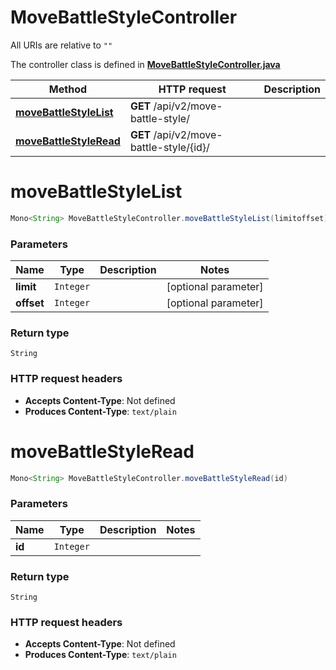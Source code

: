 # MoveBattleStyleController

All URIs are relative to `""`

The controller class is defined in **[MoveBattleStyleController.java](../../src/main/java/org/openapitools/controller/MoveBattleStyleController.java)**

Method | HTTP request | Description
------------- | ------------- | -------------
[**moveBattleStyleList**](#moveBattleStyleList) | **GET** /api/v2/move-battle-style/ | 
[**moveBattleStyleRead**](#moveBattleStyleRead) | **GET** /api/v2/move-battle-style/{id}/ | 

<a id="moveBattleStyleList"></a>
# **moveBattleStyleList**
```java
Mono<String> MoveBattleStyleController.moveBattleStyleList(limitoffset)
```



### Parameters
Name | Type | Description  | Notes
------------- | ------------- | ------------- | -------------
**limit** | `Integer` |  | [optional parameter]
**offset** | `Integer` |  | [optional parameter]

### Return type
`String`


### HTTP request headers
 - **Accepts Content-Type**: Not defined
 - **Produces Content-Type**: `text/plain`

<a id="moveBattleStyleRead"></a>
# **moveBattleStyleRead**
```java
Mono<String> MoveBattleStyleController.moveBattleStyleRead(id)
```



### Parameters
Name | Type | Description  | Notes
------------- | ------------- | ------------- | -------------
**id** | `Integer` |  |

### Return type
`String`


### HTTP request headers
 - **Accepts Content-Type**: Not defined
 - **Produces Content-Type**: `text/plain`

